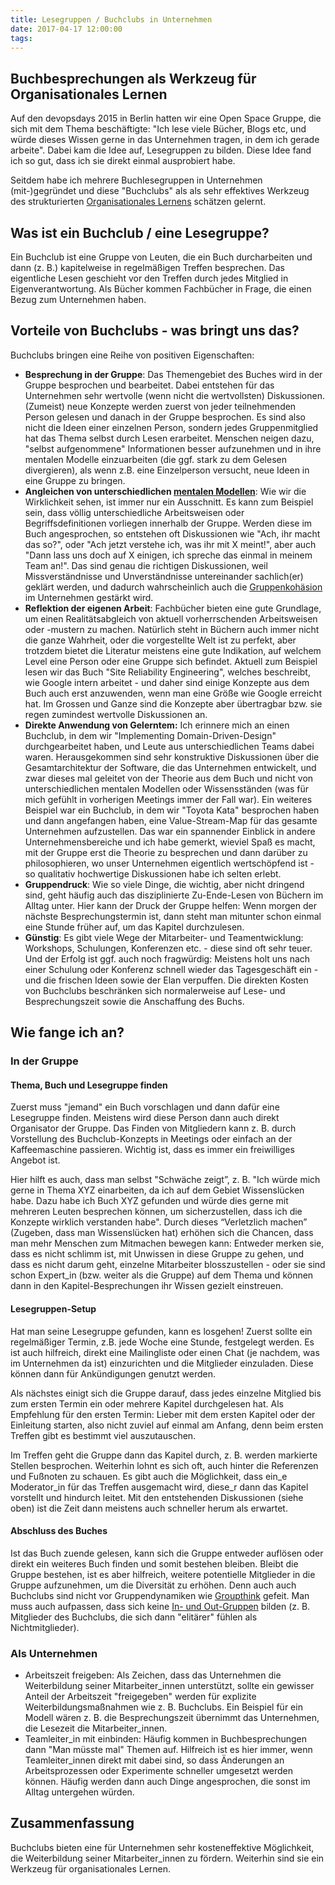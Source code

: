 ```yaml
---
title: Lesegruppen / Buchclubs in Unternehmen
date: 2017-04-17 12:00:00
tags:
---
```



## Buchbesprechungen als Werkzeug für Organisationales Lernen

Auf den devopsdays 2015 in Berlin hatten wir eine Open Space Gruppe, die sich mit dem Thema beschäftigte: "Ich lese viele Bücher, Blogs etc, und würde dieses Wissen gerne in das Unternehmen tragen, in dem ich gerade arbeite". Dabei kam die Idee auf, Lesegruppen zu bilden. Diese Idee fand ich so gut, dass ich sie direkt einmal ausprobiert habe. 

Seitdem habe ich mehrere Buchlesegruppen in Unternehmen (mit-)gegründet und diese "Buchclubs" als als sehr effektives Werkzeug des strukturierten [Organisationales Lernens](https://de.wikipedia.org/wiki/Organisationales_Lernen) schätzen gelernt.

## Was ist ein Buchclub / eine Lesegruppe?

Ein Buchclub ist eine Gruppe von Leuten, die ein Buch durcharbeiten und dann (z. B.) kapitelweise in regelmäßigen Treffen besprechen. Das eigentliche Lesen geschieht vor den Treffen durch jedes Mitglied in Eigenverantwortung. Als Bücher kommen Fachbücher in Frage, die einen Bezug zum Unternehmen haben.

## Vorteile von Buchclubs - was bringt uns das?

Buchclubs bringen eine Reihe von positiven Eigenschaften:

- **Besprechung in der Gruppe**: Das Themengebiet des Buches wird in der Gruppe besprochen und bearbeitet. Dabei entstehen für das Unternehmen sehr wertvolle (wenn nicht die wertvollsten) Diskussionen. (Zumeist) neue Konzepte werden zuerst von jeder teilnehmenden Person gelesen und danach in der Gruppe besprochen.
 Es sind also nicht die Ideen einer einzelnen Person, sondern jedes Gruppenmitglied hat das Thema selbst durch Lesen erarbeitet. Menschen neigen dazu, "selbst aufgenommene" Informationen besser aufzunehmen und in ihre mentalen Modelle einzuarbeiten (die ggf. stark zu dem Gelesen divergieren), als wenn z.B. eine Einzelperson versucht, neue Ideen in eine Gruppe zu bringen.
- **Angleichen von unterschiedlichen [mentalen Modellen](https://de.wikipedia.org/wiki/Mentales_Modell)**: Wie wir die Wirklichkeit sehen, ist immer nur ein Ausschnitt. Es kann zum Beispiel sein, dass völlig unterschiedliche Arbeitsweisen oder Begriffsdefinitionen vorliegen innerhalb der Gruppe. Werden diese im Buch angesprochen, so entstehen oft Diskussionen wie "Ach, ihr macht das so?", oder "Ach jetzt verstehe ich, was ihr mit X meint!", aber auch "Dann lass uns doch auf X einigen, ich spreche das einmal in meinem Team an!". Das sind genau die richtigen Diskussionen, weil Missverständnisse und Unverständnisse untereinander sachlich(er) geklärt werden, und dadurch wahrscheinlich auch die [Gruppenkohäsion](https://de.wikipedia.org/wiki/Gruppenkoh%C3%A4sion) im Unternehmen gestärkt wird.
- **Reflektion der eigenen Arbeit**: Fachbücher bieten eine gute Grundlage, um einen Realitätsabgleich von aktuell vorherrschenden Arbeitsweisen oder -mustern zu machen. Natürlich steht in Büchern auch immer nicht die ganze Wahrheit, oder die vorgestellte Welt ist zu perfekt, aber trotzdem bietet die Literatur meistens eine gute Indikation, auf welchem Level eine Person oder eine Gruppe sich befindet. Aktuell zum Beispiel lesen wir das Buch "Site Reliability Engineering", welches beschreibt, wie Google intern arbeitet - und daher sind einige Konzepte aus dem Buch auch erst anzuwenden, wenn man eine Größe wie Google erreicht hat. Im Grossen und Ganze sind die Konzepte aber übertragbar bzw. sie regen zumindest wertvolle Diskussionen an.
- **Direkte Anwendung von Gelerntem:** Ich erinnere mich an einen Buchclub, in dem wir "Implementing Domain-Driven-Design" durchgearbeitet haben, und Leute aus unterschiedlichen Teams dabei waren. Herausgekommen sind sehr konstruktive Diskussionen über die Gesamtarchitektur der Software, die das Unternehmen entwickelt, und zwar dieses mal geleitet von der Theorie aus dem Buch und nicht von unterschiedlichen mentalen Modellen oder Wissensständen (was für mich gefühlt in vorherigen Meetings immer der Fall war).
Ein weiteres Beispiel war ein Buchclub, in dem wir "Toyota Kata" besprochen haben und dann angefangen haben, eine Value-Stream-Map für das gesamte Unternehmen aufzustellen. Das war ein spannender Einblick in andere Unternehmensbereiche und ich habe gemerkt, wieviel Spaß es macht, mit der Gruppe erst die Theorie zu besprechen und dann darüber zu philosophieren, wo unser Unternehmen eigentlich wertschöpfend ist - so qualitativ hochwertige Diskussionen habe ich selten erlebt.
- **Gruppendruck**: Wie so viele Dinge, die wichtig, aber nicht dringend sind, geht häufig auch das disziplinierte Zu-Ende-Lesen von Büchern im Alltag unter. Hier kann der Druck der Gruppe helfen: Wenn morgen der nächste Besprechungstermin ist, dann steht man mitunter schon einmal eine Stunde früher auf, um das Kapitel durchzulesen.
- **Günstig**: Es gibt viele Wege der Mitarbeiter- und Teamentwicklung: Workshops, Schulungen, Konferenzen etc. - diese sind oft sehr teuer. Und der Erfolg ist ggf. auch noch fragwürdig: Meistens holt uns nach einer Schulung oder Konferenz schnell wieder das Tagesgeschäft ein - und die frischen Ideen sowie der Elan verpuffen. Die direkten Kosten von Buchclubs beschränken sich normalerweise auf Lese- und Besprechungszeit sowie die Anschaffung des Buchs.

## Wie fange ich an?

### In der Gruppe

#### Thema, Buch und Lesegruppe finden

Zuerst muss "jemand" ein Buch vorschlagen und dann dafür eine Lesegruppe finden. Meistens wird diese Person dann auch direkt Organisator der Gruppe. Das Finden von Mitgliedern kann z. B. durch Vorstellung des Buchclub-Konzepts in Meetings oder einfach an der Kaffeemaschine passieren. Wichtig ist, dass es immer ein freiwilliges Angebot ist.


Hier hilft es auch, dass man selbst "Schwäche zeigt”, z. B. "Ich würde mich gerne in Thema XYZ einarbeiten, da ich auf dem Gebiet Wissenslücken habe. Dazu habe ich Buch XYZ gefunden und würde dies gerne mit mehreren Leuten besprechen können, um sicherzustellen, dass ich die Konzepte wirklich verstanden habe". Durch dieses “Verletzlich machen” (Zugeben, dass man Wissenslücken hat) erhöhen sich die Chancen, dass man mehr Menschen zum Mitmachen bewegen kann: Entweder merken sie, dass es nicht schlimm ist, mit Unwissen in diese Gruppe zu gehen, und dass es nicht darum geht, einzelne Mitarbeiter blosszustellen - oder sie sind schon Expert_in (bzw. weiter als die Gruppe) auf dem Thema und können dann in den Kapitel-Besprechungen ihr Wissen gezielt einstreuen.

#### Lesegruppen-Setup

Hat man seine Lesegruppe gefunden, kann es losgehen! Zuerst sollte ein regelmäßiger Termin, z.B. jede Woche eine Stunde, festgelegt werden. Es ist auch hilfreich, direkt eine Mailingliste oder einen Chat (je nachdem, was im Unternehmen da ist) einzurichten und die Mitglieder einzuladen. Diese können dann für Ankündigungen genutzt werden.

Als nächstes einigt sich die Gruppe darauf, dass jedes einzelne Mitglied bis zum ersten Termin ein oder mehrere Kapitel durchgelesen hat. Als Empfehlung für den ersten Termin: Lieber mit dem ersten Kapitel oder der Einleitung starten, also nicht zuviel auf einmal am Anfang, denn beim ersten Treffen gibt es bestimmt viel auszutauschen.

Im Treffen geht die Gruppe dann das Kapitel durch, z. B. werden markierte Stellen besprochen. Weiterhin lohnt es sich oft, auch hinter die Referenzen und Fußnoten zu schauen. Es gibt auch die Möglichkeit, dass ein_e Moderator_in für das Treffen ausgemacht wird, diese_r dann das Kapitel vorstellt und hindurch leitet. Mit den entstehenden Diskussionen (siehe oben) ist die Zeit dann meistens auch schneller herum als erwartet.

#### Abschluss des Buches

Ist das Buch zuende gelesen, kann sich die Gruppe entweder auflösen oder direkt ein weiteres Buch finden und somit bestehen bleiben. Bleibt die Gruppe bestehen, ist es aber hilfreich, weitere potentielle Mitglieder in die Gruppe aufzunehmen, um die Diversität zu erhöhen. Denn auch auch Buchclubs sind nicht vor Gruppendynamiken wie [Groupthink](https://de.wikipedia.org/wiki/Gruppendenken) gefeit. Man muss auch aufpassen, dass sich keine [In- und Out-Gruppen](https://de.wikipedia.org/wiki/Eigengruppe_und_Fremdgruppe) bilden (z. B. Mitglieder des Buchclubs, die sich dann "elitärer" fühlen als Nichtmitglieder).

### Als Unternehmen

- Arbeitszeit freigeben: Als Zeichen, dass das Unternehmen die Weiterbildung seiner Mitarbeiter_innen unterstützt, sollte ein gewisser Anteil der Arbeitszeit "freigegeben" werden für explizite Weiterbildungsmaßnahmen wie z. B. Buchclubs. Ein Beispiel für ein Modell wären z. B. die Besprechungszeit übernimmt das Unternehmen, die Lesezeit die Mitarbeiter_innen.
- Teamleiter_in mit einbinden: Häufig kommen in Buchbesprechungen dann "Man müsste mal" Themen auf. Hilfreich ist es hier immer, wenn Teamleiter_innen direkt mit dabei sind, so dass Änderungen an Arbeitsprozessen oder Experimente schneller umgesetzt werden können. Häufig werden dann auch Dinge angesprochen, die sonst im Alltag untergehen würden.

## Zusammenfassung

Buchclubs bieten eine für Unternehmen sehr kosteneffektive Möglichkeit, die Weiterbildung seiner Mitarbeiter_innen zu fördern. Weiterhin sind sie ein Werkzeug für organisationales Lernen.
